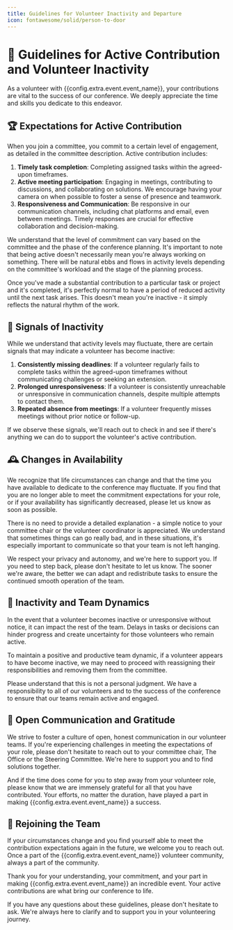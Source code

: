 ```yaml
---
title: Guidelines for Volunteer Inactivity and Departure
icon: fontawesome/solid/person-to-door
---
```


# 🌟 Guidelines for Active Contribution and Volunteer Inactivity

As a volunteer with {{config.extra.event.event_name}}, your contributions are vital to the success of our conference. We deeply appreciate
the time and skills you dedicate to this endeavor.

## 🏆 Expectations for Active Contribution

When you join a committee, you commit to a certain level of engagement, as detailed in the committee description. Active contribution
includes:

1. **Timely task completion**: Completing assigned tasks within the agreed-upon timeframes.
2. **Active meeting participation**: Engaging in meetings, contributing to discussions, and collaborating on solutions. We encourage having
   your camera on when possible to foster a sense of presence and teamwork.
3. **Responsiveness and Communication**: Be responsive in our communication channels, including chat platforms and email, even between
   meetings. Timely responses are crucial for effective collaboration and decision-making.

We understand that the level of commitment can vary based on the committee and the phase of the conference planning. It's important to note
that being active doesn't necessarily mean you're always working on something. There will be natural ebbs and flows in activity levels
depending on the committee's workload and the stage of the planning process.

Once you've made a substantial contribution to a particular task or project and it's completed, it's perfectly normal to have a period of
reduced activity until the next task arises. This doesn't mean you're inactive - it simply reflects the natural rhythm of the work.

## 🚩 Signals of Inactivity

While we understand that activity levels may fluctuate, there are certain signals that may indicate a volunteer has become inactive:

1. **Consistently missing deadlines**: If a volunteer regularly fails to complete tasks within the agreed-upon timeframes without
   communicating challenges or seeking an extension.
2. **Prolonged unresponsiveness**: If a volunteer is consistently unreachable or unresponsive in communication channels, despite multiple
   attempts to contact them.
3. **Repeated absence from meetings**: If a volunteer frequently misses meetings without prior notice or follow-up.

If we observe these signals, we'll reach out to check in and see if there's anything we can do to support the volunteer's active
contribution.

## 🕰️ Changes in Availability

We recognize that life circumstances can change and that the time you have available to dedicate to the conference may fluctuate. If you
find that you are no longer able to meet the commitment expectations for your role, or if your availability has significantly decreased,
please let us know as soon as possible.

There is no need to provide a detailed explanation - a simple notice to your committee chair or the volunteer coordinator is appreciated. We
understand that sometimes things can go really bad, and in these situations, it's especially important to communicate so that your team is
not left hanging.

We respect your privacy and autonomy, and we're here to support you. If you need to step back, please don't hesitate to let us know. The
sooner we're aware, the better we can adapt and redistribute tasks to ensure the continued smooth operation of the team.

## 🌿 Inactivity and Team Dynamics

In the event that a volunteer becomes inactive or unresponsive without notice, it can impact the rest of the team. Delays in tasks or
decisions can hinder progress and create uncertainty for those volunteers who remain active.

To maintain a positive and productive team dynamic, if a volunteer appears to have become inactive, we may need to proceed with reassigning
their responsibilities and removing them from the committee.

Please understand that this is not a personal judgment. We have a responsibility to all of our volunteers and to the success of the
conference to ensure that our teams remain active and engaged.

## 🌻 Open Communication and Gratitude

We strive to foster a culture of open, honest communication in our volunteer teams. If you're experiencing challenges in meeting the
expectations of your role, please don't hesitate to reach out to your committee chair, The Office or the Steering Committee. We're here to
support you and to find solutions together.

And if the time does come for you to step away from your volunteer role, please know that we are immensely grateful for all that you have
contributed. Your efforts, no matter the duration, have played a part in making {{config.extra.event.event_name}} a success.

## 🌈 Rejoining the Team

If your circumstances change and you find yourself able to meet the contribution expectations again in the future, we welcome you to reach
out. Once a part of the {{config.extra.event.event_name}} volunteer community, always a part of the community.

Thank you for your understanding, your commitment, and your part in making {{config.extra.event.event_name}} an incredible event. Your
active contributions are what bring our conference to life.

If you have any questions about these guidelines, please don't hesitate to ask. We're always here to clarify and to support you in your
volunteering journey.